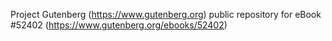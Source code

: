 Project Gutenberg (https://www.gutenberg.org) public repository for
eBook #52402 (https://www.gutenberg.org/ebooks/52402)
